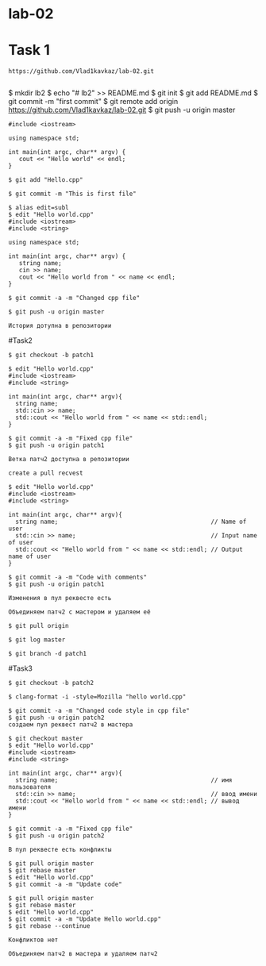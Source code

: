 # lab-02

# Task 1

```
https://github.com/Vlad1kavkaz/lab-02.git
```
```
```
$ mkdir lb2
$ echo "# lb2" >> README.md
$ git init
$ git add README.md
$ git commit -m "first commit"
$ git remote add origin https://github.com/Vlad1kavkaz/lab-02.git
$ git push -u origin master

```
#include <iostream>

using namespace std;

int main(int argc, char** argv) {
   cout << "Hello world" << endl;
}
```

```
$ git add "Hello.cpp"
```

```
$ git commit -m "This is first file"
```

```
$ alias edit=subl
$ edit "Hello world.cpp"
#include <iostream>
#include <string>
 
using namespace std;

int main(int argc, char** argv) {
   string name;
   cin >> name;
   cout << "Hello world from " << name << endl;
}
```

```
$ git commit -a -m "Changed cpp file"
```

```
$ git push -u origin master
```

```
История дотупна в репозитории
```

#Task2

```
$ git checkout -b patch1
```

```
$ edit "Hello world.cpp"
#include <iostream>
#include <string>
 
int main(int argc, char** argv){
  string name;
  std::cin >> name;
  std::cout << "Hello world from " << name << std::endl;
}
```

```
$ git commit -a -m "Fixed cpp file"
$ git push -u origin patch1
```

```
Ветка патч2 доступна в репозитории
```

```
create a pull recvest
```

```
$ edit "Hello world.cpp"
#include <iostream>
#include <string>
 
int main(int argc, char** argv){
  string name;                                           // Name of user
  std::cin >> name;                                      // Input name of user
  std::cout << "Hello world from " << name << std::endl; // Output name of user
} 
```

```
$ git commit -a -m "Code with comments"
$ git push -u origin patch1
```

```
Изменения в пул реквесте есть
```

```
Объединяем патч2 с мастером и удаляем её
```

```
$ git pull origin
```

```
$ git log master
```

```
$ git branch -d patch1
```

#Task3

```
$ git checkout -b patch2
```

```
$ clang-format -i -style=Mozilla "hello world.cpp"
```

```
$ git commit -a -m "Changed code style in cpp file"
$ git push -u origin patch2
создаем пул реквест патч2 в мастера
```

```
$ git checkout master
$ edit "Hello world.cpp"
#include <iostream>
#include <string>
 
int main(int argc, char** argv){
  string name;                                           // имя пользователя
  std::cin >> name;                                      // ввод имени 
  std::cout << "Hello world from " << name << std::endl; // вывод имени
} 

$ git commit -a -m "Fixed cpp file"
$ git push -u origin patch2
```

```
В пул реквесте есть конфликты
```

```
$ git pull origin master
$ git rebase master
$ edit "Hello world.cpp"
$ git commit -a -m "Update code"
```

```
$ git pull origin master
$ git rebase master
$ edit "Hello world.cpp"
$ git commit -a -m "Update Hello world.cpp"
$ git rebase --continue
```

```
Конфликтов нет
```

```
Объединяем патч2 в мастера и удаляем патч2
```
